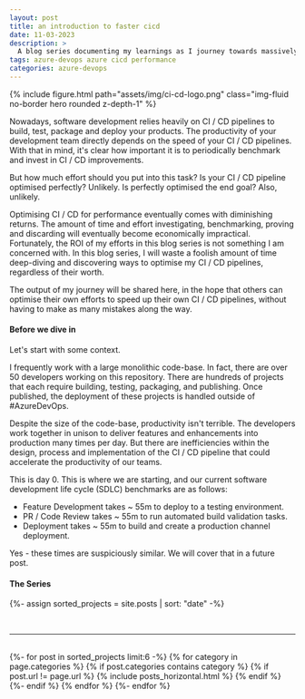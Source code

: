 ```yaml
---
layout: post
title: an introduction to faster cicd
date: 11-03-2023
description: >
  A blog series documenting my learnings as I journey towards massively optimising #AzureDevOps Pipelines.
tags: azure-devops azure cicd performance
categories: azure-devops
---
```


{% include figure.html path="assets/img/ci-cd-logo.png" class="img-fluid no-border hero rounded z-depth-1" %}

Nowadays, software development relies heavily on CI / CD pipelines to build, test, package and deploy your products. The productivity of your development team directly depends on the speed of your CI / CD pipelines. With that in mind, it's clear how important it is to periodically benchmark and invest in CI / CD improvements.

But how much effort should you put into this task? Is your CI / CD pipeline optimised perfectly? Unlikely. Is perfectly optimised the end goal? Also, unlikely.

Optimising CI / CD for performance eventually comes with diminishing returns. The amount of time and effort investigating, benchmarking, proving and discarding will eventually become economically impractical. Fortunately, the ROI of my efforts in this blog series is not something I am concerned with. In this blog series, I will waste a foolish amount of time deep-diving and discovering ways to optimise my CI / CD pipelines, regardless of their worth.

The output of my journey will be shared here, in the hope that others can optimise their own efforts to speed up their own CI / CD pipelines, without having to make as many mistakes along the way.

#### Before we dive in

Let's start with some context.

I frequently work with a large monolithic code-base. In fact, there are over 50 developers working on this repository. There are hundreds of projects that each require building, testing, packaging, and publishing. Once published, the deployment of these projects is handled outside of #AzureDevOps.

Despite the size of the code-base, productivity isn't terrible. The developers work together in unison to deliver features and enhancements into production many times per day. But there are inefficiencies within the design, process and implementation of the CI / CD pipeline that could accelerate the productivity of our teams.

This is day 0. This is where we are starting, and our current software development life cycle (SDLC) benchmarks are as follows:

- Feature Development takes ~ 55m to deploy to a testing environment.
- PR / Code Review takes ~ 55m to run automated build validation tasks.
- Deployment takes ~ 55m to build and create a production channel deployment.

Yes - these times are suspiciously similar. We will cover that in a future post.

#### The Series

{%- assign sorted_projects = site.posts | sort: "date" -%}

<!-- Generate cards for each post in this series. -->
<br>
<hr>
<br>
<div class="container">
  <div class="row row-cols-2">
  {%- for post in sorted_projects limit:6 -%}
    {% for category in page.categories %}
      {% if post.categories contains category %}
        {% if post.url != page.url %}
          {% include posts_horizontal.html %}
        {% endif %}
      {%- endif %}
    {% endfor %}
  {%- endfor %}
  </div>
</div>
